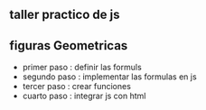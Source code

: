 ## taller practico de js


## figuras Geometricas

- primer paso : definir las formuls  
- segundo paso : implementar las formulas en js 
- tercer paso : crear funciones 
- cuarto paso : integrar js con html